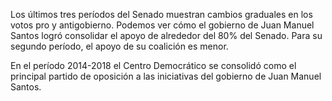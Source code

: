 ﻿Los últimos tres períodos del Senado muestran cambios graduales en los votos pro y antigobierno. Podemos ver cómo el gobierno de <span id="TODOS1">Juan Manuel Santos logró consolidar el apoyo de alrededor del 80% del Senado</span>. Para su segundo período, el apoyo de su coalición es menor.

En el período 2014-2018 <span id="CD2">el Centro Democrático se consolidó como el principal partido de oposición</span> a las iniciativas del gobierno de Juan Manuel Santos.
<!--stackedit_data:
eyJoaXN0b3J5IjpbMTcwMzI3Njg1M119
-->